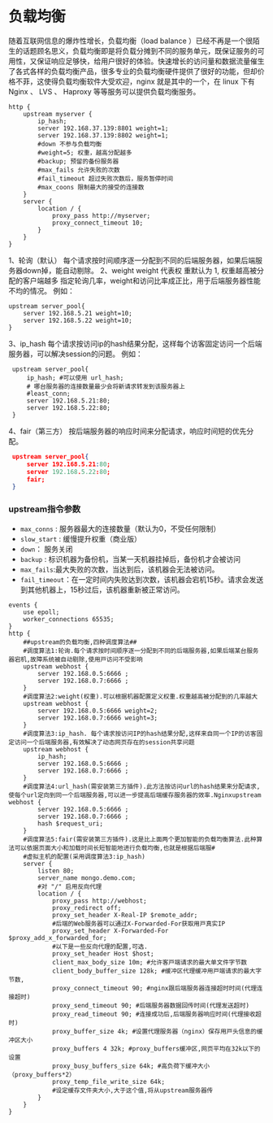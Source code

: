 # 负载均衡

随着互联网信息的爆炸性增长，负载均衡（load balance ）已经不再是一个很陌生的话题顾名思义，负载均衡即是将负载分摊到不同的服务单元，既保证服务的可用性，又保证响应足够快，给用户很好的体验。快速增长的访问量和数据流量催生了各式各样的负载均衡产品，很多专业的负载均衡硬件提供了很好的功能，但却价格不菲，这使得负载均衡软件大受欢迎，nginx 就是其中的一个，在 linux 下有Nginx 、 LVS 、 Haproxy 等等服务可以提供负载均衡服务。

```shell
http {
	upstream myserver {
        ip_hash; 
        server 192.168.37.139:8801 weight=1;
        server 192.168.37.139:8802 weight=1;
        #down 不参与负载均衡
        #weight=5; 权重，越⾼分配越多
        #backup; 预留的备份服务器
        #max_fails 允许失败的次数
        #fail_timeout 超过失败次数后，服务暂停时间
        #max_coons 限制最⼤的接受的连接数
	}
	server {
		location / {
			proxy_pass http://myserver;
			proxy_connect_timeout 10;
		}
	}
}
```



1、轮询（默认）
每个请求按时间顺序逐一分配到不同的后端服务器，如果后端服务器down掉，能自动剔除。
2、weight
weight
代表权 重默认为 1, 权重越高被分配的客户端越多
指定轮询几率，weight和访问比率成正比，用于后端服务器性能不均的情况。 例如：

```
upstream server_pool{ 
	server 192.168.5.21 weight=10; 
	server 192.168.5.22 weight=10; 
}
```

3、ip_hash
每个请求按访问ip的hash结果分配，这样每个访客固定访问一个后端服务器，可以解决session的问题。 例如：

```shell
 upstream server_pool{ 
     ip_hash; #可以使用 url_hash;
     # 哪台服务器的连接数量最少会将新请求转发到该服务器上
     #least_conn;
     server 192.168.5.21:80; 
     server 192.168.5.22:80; 
 }
```

4、fair（第三方）
按后端服务器的响应时间来分配请求，响应时间短的优先分配。

```json
 upstream server_pool{ 
     server 192.168.5.21:80; 
     server 192.168.5.22:80; 
     fair; 
 }
```



### upstream指令参数

* `max_conns` : 服务器最大的连接数量（默认为0，不受任何限制）
* `slow_start` : 缓慢提升权重（商业版）
* `down`： 服务关闭
* `backup` : 标识机器为备份机，当某一天机器挂掉后，备份机才会被访问
* `max_fails`:最大失败的次数，当达到后，该机器会无法被访问。
* `fail_timeout`：在一定时间内失败达到次数，该机器会宕机15秒。请求会发送到其他机器上，15秒过后，该机器重新被正常访问。

```shell
events {
    use epoll;
    worker_connections 65535;
}
http {
    ##upstream的负载均衡,四种调度算法##
    #调度算法1:轮询.每个请求按时间顺序逐⼀分配到不同的后端服务器,如果后端某台服务器宕机,故障系统被⾃动剔除,使⽤⼾访问不受影响
    upstream webhost {
        server 192.168.0.5:6666 ;
        server 192.168.0.7:6666 ;
    }
    #调度算法2:weight(权重).可以根据机器配置定义权重.权重越⾼被分配到的⼏率越⼤
    upstream webhost {
        server 192.168.0.5:6666 weight=2;
        server 192.168.0.7:6666 weight=3;
    }
    #调度算法3:ip_hash. 每个请求按访问IP的hash结果分配,这样来⾃同⼀个IP的访客固定访问⼀个后端服务器,有效解决了动态⽹⻚存在的session共享问题
    upstream webhost {
        ip_hash;
        server 192.168.0.5:6666 ;
        server 192.168.0.7:6666 ;
    }
    #调度算法4:url_hash(需安装第三⽅插件).此⽅法按访问url的hash结果来分配请求,使每个url定向到同⼀个后端服务器,可以进⼀步提⾼后端缓存服务器的效率.Nginxupstream webhost {
        server 192.168.0.5:6666 ;
        server 192.168.0.7:6666 ;
        hash $request_uri;
    }
    #调度算法5:fair(需安装第三⽅插件).这是⽐上⾯两个更加智能的负载均衡算法.此种算法可以依据⻚⾯⼤⼩和加载时间⻓短智能地进⾏负载均衡,也就是根据后端服#
    #虚拟主机的配置(采⽤调度算法3:ip_hash)
    server {
        listen 80;
        server_name mongo.demo.com;
        #对 "/" 启⽤反向代理
        location / {
            proxy_pass http://webhost;
            proxy_redirect off;
            proxy_set_header X-Real-IP $remote_addr;
            #后端的Web服务器可以通过X-Forwarded-For获取⽤⼾真实IP
            proxy_set_header X-Forwarded-For $proxy_add_x_forwarded_for;
            #以下是⼀些反向代理的配置,可选.
            proxy_set_header Host $host;
            client_max_body_size 10m; #允许客⼾端请求的最⼤单⽂件字节数
            client_body_buffer_size 128k; #缓冲区代理缓冲⽤⼾端请求的最⼤字节数,
            proxy_connect_timeout 90; #nginx跟后端服务器连接超时时间(代理连接超时)
            proxy_send_timeout 90; #后端服务器数据回传时间(代理发送超时)
            proxy_read_timeout 90; #连接成功后,后端服务器响应时间(代理接收超时)
            proxy_buffer_size 4k; #设置代理服务器（nginx）保存⽤⼾头信息的缓冲区⼤⼩
            proxy_buffers 4 32k; #proxy_buffers缓冲区,⽹⻚平均在32k以下的设置
            proxy_busy_buffers_size 64k; #⾼负荷下缓冲⼤⼩（proxy_buffers*2）
            proxy_temp_file_write_size 64k;
            #设定缓存⽂件夹⼤⼩,⼤于这个值,将从upstream服务器传
    	}
	}
}
```

